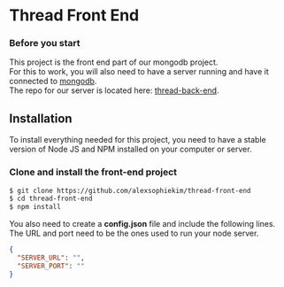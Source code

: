 # Thread Front End

### Before you start

This project is the front end part of our mongodb project.  
For this to work, you will also need to have a server running and have it connected to [mongodb](https://www.mongodb.com/).  
The repo for our server is located here: [thread-back-end](https://github.com/alexsophiekim/thread-back-end).  

## Installation
To install everything needed for this project, you need to have a stable version of Node JS and NPM installed on your computer or server.

### Clone and install the front-end project
```sh
$ git clone https://github.com/alexsophiekim/thread-front-end
$ cd thread-front-end
$ npm install
```
You also need to create a **config.json** file and include the following lines.  
The URL and port need to be the ones used to run your node server.

```json
{
  "SERVER_URL": "",
  "SERVER_PORT": ""
}
```
